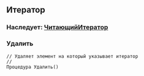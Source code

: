 ## Итератор

### Наследует: [ЧитающийИтератор](ЧитающийИтератор.md)

### Удалить

```bsl
// Удаляет элемент на который указывает итератор
//
Процедура Удалить() 
```
